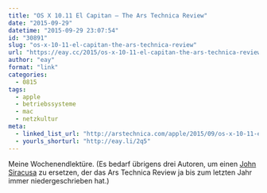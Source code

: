 ```yaml
---
title: "OS X 10.11 El Capitan – The Ars Technica Review"
date: "2015-09-29"
datetime: "2015-09-29 23:07:54"
id: "30891"
slug: "os-x-10-11-el-capitan-the-ars-technica-review"
url: "https://eay.cc/2015/os-x-10-11-el-capitan-the-ars-technica-review/"
author: "eay"
format: "link"
categories:
  - 0815
tags:
  - apple
  - betriebssysteme
  - mac
  - netzkultur
meta:
  - linked_list_url: "http://arstechnica.com/apple/2015/09/os-x-10-11-el-capitan-the-ars-technica-review/"
  - yourls_shorturl: "http://eay.li/2q5"
---
```


Meine Wochenendlektüre. (Es bedarf übrigens drei Autoren, um einen [John Siracusa](http://hypercritical.co/) zu ersetzen, der das Ars Technica Review ja bis zum letzten Jahr immer niedergeschrieben hat.)
